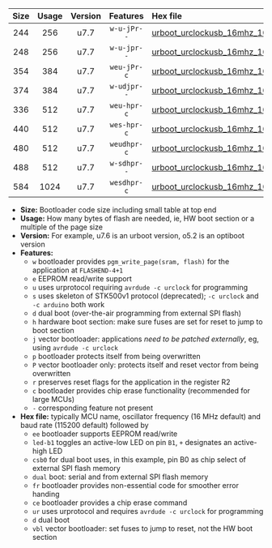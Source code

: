 |Size|Usage|Version|Features|Hex file|
|:-:|:-:|:-:|:-:|:--|
|244|256|u7.7|`w-u-jPr--`|[urboot_urclockusb_16mhz_1000000bps_led+d5_ur_vbl.hex](https://raw.githubusercontent.com/stefanrueger/urboot.hex/main/boards/urclockusb/fcpu_16mhz/1000000_bps/urboot_urclockusb_16mhz_1000000bps_led+d5_ur_vbl.hex)|
|248|256|u7.7|`w-u-jpr--`|[urboot_urclockusb_16mhz_1000000bps_led+d5_fr_ur_vbl.hex](https://raw.githubusercontent.com/stefanrueger/urboot.hex/main/boards/urclockusb/fcpu_16mhz/1000000_bps/urboot_urclockusb_16mhz_1000000bps_led+d5_fr_ur_vbl.hex)|
|354|384|u7.7|`weu-jPr-c`|[urboot_urclockusb_16mhz_1000000bps_ee_led+d5_fr_ce_ur_vbl.hex](https://raw.githubusercontent.com/stefanrueger/urboot.hex/main/boards/urclockusb/fcpu_16mhz/1000000_bps/urboot_urclockusb_16mhz_1000000bps_ee_led+d5_fr_ce_ur_vbl.hex)|
|374|384|u7.7|`w-udjpr--`|[urboot_urclockusb_16mhz_1000000bps_led+d5_csb0_dual_ur_vbl.hex](https://raw.githubusercontent.com/stefanrueger/urboot.hex/main/boards/urclockusb/fcpu_16mhz/1000000_bps/urboot_urclockusb_16mhz_1000000bps_led+d5_csb0_dual_ur_vbl.hex)|
|336|512|u7.7|`weu-hpr-c`|[urboot_urclockusb_16mhz_1000000bps_ee_led+d5_fr_ce_ur.hex](https://raw.githubusercontent.com/stefanrueger/urboot.hex/main/boards/urclockusb/fcpu_16mhz/1000000_bps/urboot_urclockusb_16mhz_1000000bps_ee_led+d5_fr_ce_ur.hex)|
|440|512|u7.7|`wes-hpr-c`|[urboot_urclockusb_16mhz_1000000bps_ee_led+d5_fr_ce.hex](https://raw.githubusercontent.com/stefanrueger/urboot.hex/main/boards/urclockusb/fcpu_16mhz/1000000_bps/urboot_urclockusb_16mhz_1000000bps_ee_led+d5_fr_ce.hex)|
|480|512|u7.7|`weudhpr-c`|[urboot_urclockusb_16mhz_1000000bps_ee_led+d5_csb0_dual_fr_ce_ur.hex](https://raw.githubusercontent.com/stefanrueger/urboot.hex/main/boards/urclockusb/fcpu_16mhz/1000000_bps/urboot_urclockusb_16mhz_1000000bps_ee_led+d5_csb0_dual_fr_ce_ur.hex)|
|488|512|u7.7|`w-sdhpr--`|[urboot_urclockusb_16mhz_1000000bps_led+d5_csb0_dual_fr.hex](https://raw.githubusercontent.com/stefanrueger/urboot.hex/main/boards/urclockusb/fcpu_16mhz/1000000_bps/urboot_urclockusb_16mhz_1000000bps_led+d5_csb0_dual_fr.hex)|
|584|1024|u7.7|`wesdhpr-c`|[urboot_urclockusb_16mhz_1000000bps_ee_led+d5_csb0_dual_fr_ce.hex](https://raw.githubusercontent.com/stefanrueger/urboot.hex/main/boards/urclockusb/fcpu_16mhz/1000000_bps/urboot_urclockusb_16mhz_1000000bps_ee_led+d5_csb0_dual_fr_ce.hex)|

- **Size:** Bootloader code size including small table at top end
- **Usage:** How many bytes of flash are needed, ie, HW boot section or a multiple of the page size
- **Version:** For example, u7.6 is an urboot version, o5.2 is an optiboot version
- **Features:**
  + `w` bootloader provides `pgm_write_page(sram, flash)` for the application at `FLASHEND-4+1`
  + `e` EEPROM read/write support
  + `u` uses urprotocol requiring `avrdude -c urclock` for programming
  + `s` uses skeleton of STK500v1 protocol (deprecated); `-c urclock` and `-c arduino` both work
  + `d` dual boot (over-the-air programming from external SPI flash)
  + `h` hardware boot section: make sure fuses are set for reset to jump to boot section
  + `j` vector bootloader: applications *need to be patched externally*, eg, using `avrdude -c urclock`
  + `p` bootloader protects itself from being overwritten
  + `P` vector bootloader only: protects itself and reset vector from being overwritten
  + `r` preserves reset flags for the application in the register R2
  + `c` bootloader provides chip erase functionality (recommended for large MCUs)
  + `-` corresponding feature not present
- **Hex file:** typically MCU name, oscillator frequency (16 MHz default) and baud rate (115200 default) followed by
  + `ee` bootloader supports EEPROM read/write
  + `led-b1` toggles an active-low LED on pin `B1`, `+` designates an active-high LED
  + `csb0` for dual boot uses, in this example, pin B0 as chip select of external SPI flash memory
  + `dual` boot: serial and from external SPI flash memory
  + `fr` bootloader provides non-essential code for smoother error handing
  + `ce` bootloader provides a chip erase command
  + `ur` uses urprotocol and requires `avrdude -c urclock` for programming
  + `d` dual boot
  + `vbl` vector bootloader: set fuses to jump to reset, not the HW boot section
